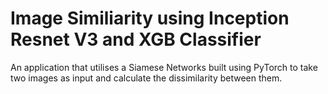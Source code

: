 # Image Similiarity using Inception Resnet V3 and XGB Classifier
An application that utilises a Siamese Networks built using PyTorch to take two images as input and calculate the dissimilarity between them.
